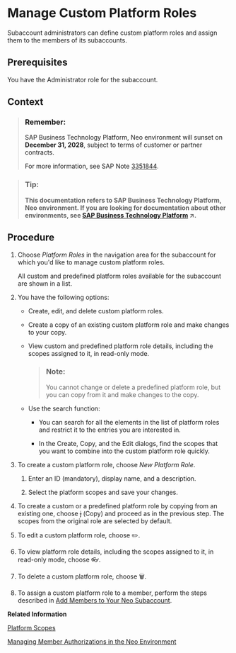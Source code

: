 <!-- loioede5f721e78e4d678c87c8a200c564ca -->

<link rel="stylesheet" type="text/css" href="../css/sap-icons.css"/>

# Manage Custom Platform Roles

Subaccount administrators can define custom platform roles and assign them to the members of its subaccounts.



<a name="loioede5f721e78e4d678c87c8a200c564ca__prereq_gdt_dr2_5db"/>

## Prerequisites

You have the Administrator role for the subaccount.



## Context

> ### Remember:  
> SAP Business Technology Platform, Neo environment will sunset on **December 31, 2028**, subject to terms of customer or partner contracts.
> 
> For more information, see SAP Note [3351844](https://me.sap.com/notes/3351844).

> ### Tip:  
> **This documentation refers to SAP Business Technology Platform, Neo environment. If you are looking for documentation about other environments, see [SAP Business Technology Platform](https://help.sap.com/viewer/65de2977205c403bbc107264b8eccf4b/Cloud/en-US/6a2c1ab5a31b4ed9a2ce17a5329e1dd8.html "SAP Business Technology Platform (SAP BTP) is an integrated offering comprised of four technology portfolios: database and data management, application development and integration, analytics, and intelligent technologies. The platform offers users the ability to turn data into business value, compose end-to-end business processes, and build and extend SAP applications quickly.") :arrow_upper_right:.**



## Procedure

1.  Choose *Platform Roles* in the navigation area for the subaccount for which you'd like to manage custom platform roles.

    All custom and predefined platform roles available for the subaccount are shown in a list.

2.  You have the following options:

    -   Create, edit, and delete custom platform roles.
    -   Create a copy of an existing custom platform role and make changes to your copy.
    -   View custom and predefined platform role details, including the scopes assigned to it, in read-only mode.

        > ### Note:  
        > You cannot change or delete a predefined platform role, but you can copy from it and make changes to the copy.

    -   Use the search function:
        -   You can search for all the elements in the list of platform roles and restrict it to the entries you are interested in.

        -   In the Create, Copy, and the Edit dialogs, find the scopes that you want to combine into the custom platform role quickly.



3.  To create a custom platform role, choose *New Platform Role*.

    1.  Enter an ID \(mandatory\), display name, and a description.

    2.  Select the platform scopes and save your changes.


4.  To create a custom or a predefined platform role by copying from an existing one, choose <span class="SAP-icons"></span> \(Copy\) and proceed as in the previous step. The scopes from the original role are selected by default.

5.  To edit a custom platform role, choose :pencil2:.

6.  To view platform role details, including the scopes assigned to it, in read-only mode, choose :eyeglasses:.

7.  To delete a custom platform role, choose :wastebasket:.

8.  To assign a custom platform role to a member, perform the steps described in [Add Members to Your Neo Subaccount](add-members-to-your-neo-subaccount-a253570.md).


**Related Information**  


[Platform Scopes](platform-scopes-f226074.md "")

[Managing Member Authorizations in the Neo Environment](managing-member-authorizations-in-the-neo-environment-a1ab5c4.md "SAP BTP includes predefined platform roles that support the typical tasks performed by users when interacting with the platform. In addition, subaccount administrators can combine various scopes into a custom platform role that addresses their individual requirements.")

